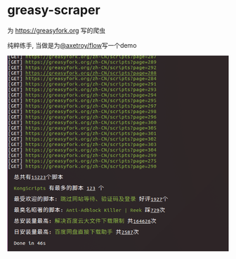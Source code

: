 # greasy-scraper

为 https://greasyfork.org 写的爬虫

纯粹练手, 当做是为[@axetroy/flow](https://github.com/axetroy/flow)写一个demo

![](https://raw.githubusercontent.com/axetroy/greasy-scraper/master/screenshot.png)